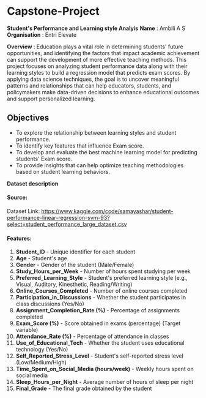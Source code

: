 # Capstone-Project
**Student's Performance and Learning style Analyis**
**Name** : Ambili A S
**Organisation** : Entri Elevate

**Overview** :
  Education plays a vital role in determining students' future opportunities, and identifying the factors that impact academic achievement can support the development of more effective teaching methods. This project focuses on analyzing student performance data along with their learning styles to build a regression model that predicts exam scores. By applying data science techniques, the goal is to uncover meaningful patterns and relationships that can help educators, students, and policymakers make data-driven decisions to enhance educational outcomes and support personalized learning.

  ## **Objectives**
*   To explore the relationship between learning styles and student performance.
*   To identify key features that influence Exam score.
*   To develop and evaluate the best machine learning model for predicting students' Exam score.
*   To provide insights that can help optimize teaching methodologies based on student learning behaviors.

**Dataset description**
#### **Source:**
   Dataset Link:
    https://www.kaggle.com/code/samayashar/student-performance-linear-regression-svm-93?select=student_performance_large_dataset.csv
#### **Features:**
1.  **Student_ID** - Unique identifier for each student
2.  **Age** - Student's age
3.  **Gender** - Gender of the student (Male/Female)
4.  **Study_Hours_per_Week** - Number of hours spent studying per week
5.  **Preferred_Learning_Style** - Student's preferred learning style (e.g., Visual, Auditory, Kinesthetic, Reading/Writing)
6.  **Online_Courses_Completed** - Number of online courses completed
7.  **Participation_in_Discussions** - Whether the student participates in class discussions (Yes/No)
8.  **Assignment_Completion_Rate (%)** - Percentage of assignments completed
9.  **Exam_Score (%)** - Score obtained in exams (percentage) (Target variable)
10. **Attendance_Rate (%)** - Percentage of attendance in classes
11.  **Use_of_Educational_Tech** - Whether the student uses educational technology (Yes/No)
12.  **Self_Reported_Stress_Level** - Student's self-reported stress level (Low/Medium/High)
13.  **Time_Spent_on_Social_Media (hours/week)** - Weekly hours spent on social media
14.  **Sleep_Hours_per_Night** - Average number of hours of sleep per night
15.  **Final_Grade** - The final grade obtained by the student
